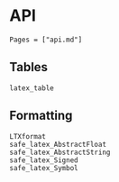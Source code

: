 # API

```@contents
Pages = ["api.md"]
```

## Tables

```@docs
latex_table
```

## Formatting

```@docs
LTXformat
safe_latex_AbstractFloat
safe_latex_AbstractString
safe_latex_Signed
safe_latex_Symbol
```
